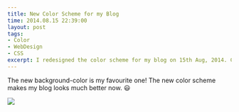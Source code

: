 ```yaml
---
title: New Color Scheme for my Blog
time: 2014.08.15 22:39:00
layout: post
tags:
- Color
- WebDesign
- CSS
excerpt: I redesigned the color scheme for my blog on 15th Aug, 2014. Checkout the difference here.
---
```


The new background-color is my favourite one! The new color scheme makes my blog looks much better now. :smiley:

<img class="single-img" src="{{ site.url }}/img/loading.gif" data-src="{{ site.url }}/img/post/2014-08-15-new-color-scheme-for-my-blog-1.png" />
